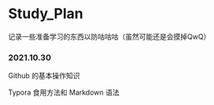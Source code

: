 # Study_Plan
记录一些准备学习的东西以防咕咕咕（虽然可能还是会摸掉QwQ）

### 2021.10.30
Github 的基本操作知识

Typora 食用方法和 Markdown 语法
